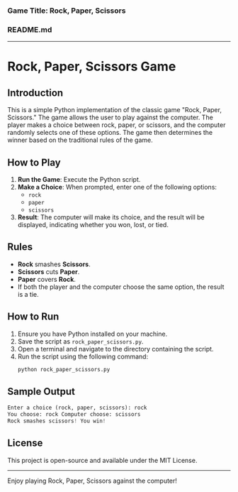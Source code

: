 ### Game Title: **Rock, Paper, Scissors**

### README.md

---

# Rock, Paper, Scissors Game

## Introduction

This is a simple Python implementation of the classic game "Rock, Paper, Scissors." The game allows the user to play against the computer. The player makes a choice between rock, paper, or scissors, and the computer randomly selects one of these options. The game then determines the winner based on the traditional rules of the game.

## How to Play

1. **Run the Game**: Execute the Python script.
2. **Make a Choice**: When prompted, enter one of the following options:
   - `rock`
   - `paper`
   - `scissors`
3. **Result**: The computer will make its choice, and the result will be displayed, indicating whether you won, lost, or tied.

## Rules

- **Rock** smashes **Scissors**.
- **Scissors** cuts **Paper**.
- **Paper** covers **Rock**.
- If both the player and the computer choose the same option, the result is a tie.

## How to Run

1. Ensure you have Python installed on your machine.
2. Save the script as `rock_paper_scissors.py`.
3. Open a terminal and navigate to the directory containing the script.
4. Run the script using the following command:
   ```bash
   python rock_paper_scissors.py
   ```

## Sample Output

```python
Enter a choice (rock, paper, scissors): rock
You choose: rock Computer choose: scissors
Rock smashes scissors! You win!
```

## License

This project is open-source and available under the MIT License.

---

Enjoy playing Rock, Paper, Scissors against the computer!
